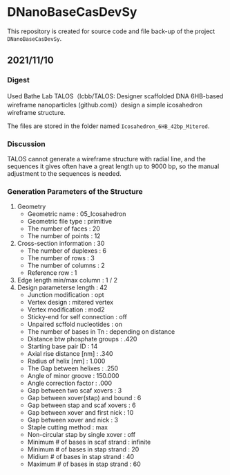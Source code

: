 # DNanoBaseCasDevSy
This repository is created for source code and file back-up of the project `DNanoBaseCasDevSy`.
## 2021/11/10
### Digest
Used Bathe Lab TALOS（lcbb/TALOS: Designer scaffolded DNA 6HB-based wireframe nanoparticles (github.com)）design a simple icosahedron wireframe structure.

The files are stored in the folder named `Icosahedron_6HB_42bp_Mitered`.
### Discussion
TALOS cannot generate  a wireframe structure with radial line, and the sequences it gives often have a great length up to 9000 bp, so the manual adjustment to the sequences is needed.
### Generation Parameters of the Structure
1. Geometry
     * Geometric name                    : 05_Icosahedron
     * Geometric file type               : primitive
     * The number of faces               : 20
     * The number of points              : 12
2. Cross-section information           : 30
     * The number of duplexes            : 6
     * The number of rows                : 3
     * The number of columns             : 2
     * Reference row                     : 1
3. Edge length min/max column          : 1 / 2
4. Design parameterse length           : 42
     * Junction modification             : opt
     * Vertex design                     : mitered vertex
     * Vertex modification               : mod2
     * Sticky-end for self connection    : off
     * Unpaired scffold nucleotides      : on
     * The number of bases in Tn         : depending on distance
     * Distance btw phosphate groups     : .420
     * Starting base pair ID             : 14
     * Axial rise distance [nm]          : .340
     * Radius of helix [nm]              : 1.000
     * The Gap between helixes           : .250
     * Angle of minor groove             : 150.000
     * Angle correction factor           : .000
     * Gap between two scaf xovers       : 3
     * Gap between xover(stap) and bound : 6
     * Gap between stap and scaf xovers  : 6
     * Gap between xover and first nick  : 10
     * Gap between xover and nick        : 3
     * Staple cutting method             : max
     * Non-circular stap by single xover : off
     * Minimum # of bases in scaf strand : infinite
     * Minimum # of bases in stap strand : 20
     * Midium # of bases in stap strand  : 40
     * Maximum # of bases in stap strand : 60

